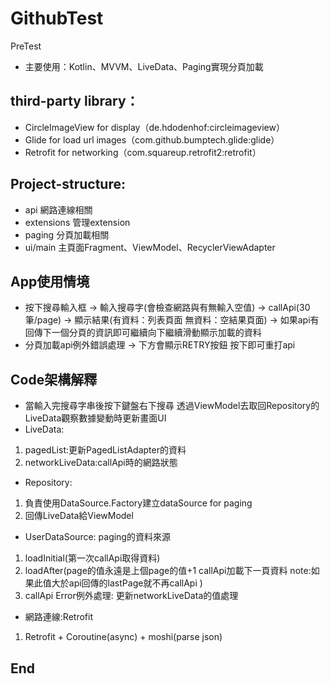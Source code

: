# GithubTest
PreTest
- 主要使用：Kotlin、MVVM、LiveData、Paging實現分頁加載

## third-party library：
- CircleImageView for display（de.hdodenhof:circleimageview）
- Glide for load url images（com.github.bumptech.glide:glide）
- Retrofit for networking（com.squareup.retrofit2:retrofit）

## Project-structure:
- api 網路連線相關
- extensions 管理extension
- paging 分頁加載相關
- ui/main 主頁面Fragment、ViewModel、RecyclerViewAdapter

## App使用情境
- 按下搜尋輸入框 -> 輸入搜尋字(會檢查網路與有無輸入空值) -> callApi(30筆/page) -> 顯示結果(有資料：列表頁面 無資料：空結果頁面) -> 如果api有回傳下一個分頁的資訊即可繼續向下繼續滑動顯示加載的資料
- 分頁加載api例外錯誤處理 -> 下方會顯示RETRY按鈕 按下即可重打api

## Code架構解釋
- 當輸入完搜尋字串後按下鍵盤右下搜尋 透過ViewModel去取回Repository的LiveData觀察數據變動時更新畫面UI 
- LiveData:
1. pagedList:更新PagedListAdapter的資料
2. networkLiveData:callApi時的網路狀態

- Repository:
1. 負責使用DataSource.Factory建立dataSource for paging
2. 回傳LiveData給ViewModel

- UserDataSource: paging的資料來源
1. loadInitial(第一次callApi取得資料)
2. loadAfter(page的值永遠是上個page的值+1 callApi加載下一頁資料 note:如果此值大於api回傳的lastPage就不再callApi )
3. callApi Error例外處理: 更新networkLiveData的值處理

- 網路連線:Retrofit
1. Retrofit + Coroutine(async) + moshi(parse json)

## End
